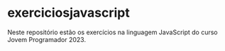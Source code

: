 # exerciciosjavascript
Neste repositório estão os exercícios na linguagem JavaScript do curso Jovem Programador 2023. 
